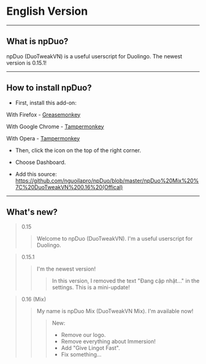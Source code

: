 # English Version

______________________

## What is npDuo?
npDuo (DuoTweakVN) is a useful userscript for Duolingo. The newest version is 0.15.1!
_____________________________________
## How to install npDuo?
+ First, install this add-on:

With Firefox - [Greasemonkey](https://addons.mozilla.org/ru/firefox/addon/greasemonkey/)

With Google Chrome - [Tampermonkey](https://chrome.google.com/webstore/detail/tampermonkey/dhdgffkkebhmkfjojejmpbldmpobfkfo)

With Opera - [Tampermonkey](https://addons.opera.com/ru/extensions/details/tampermonkey-beta/)

+ Then, click the icon on the top of the right corner.

+ Choose Dashboard.

+ Add this source: https://github.com/nguoilapro/npDuo/blob/master/npDuo%20Mix%20%7C%20DuoTweakVN%200.16%20(Offical)

____________________________

## What's new?

> 0.15
>> Welcome to npDuo (DuoTweakVN). I'm a useful userscript for Duolingo.

> 0.15.1
>> I'm the newest version! 
>>> In this version, I removed the text "Đang cập nhật..." in the settings. This is a mini-update!

> 0.16 (Mix)
>> My name is npDuo Mix (DuoTweakVN Mix). I'm available now!
>>> New:
>>> + Remove our logo.
>>> + Remove everything about Immersion!
>>> + Add "Give Lingot Fast".
>>> + Fix something...
